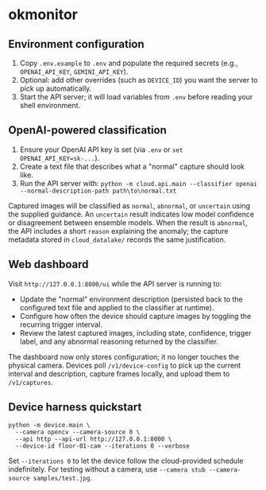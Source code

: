 # okmonitor

## Environment configuration

1. Copy `.env.example` to `.env` and populate the required secrets (e.g., `OPENAI_API_KEY`, `GEMINI_API_KEY`).
2. Optional: add other overrides (such as `DEVICE_ID`) you want the server to pick up automatically.
3. Start the API server; it will load variables from `.env` before reading your shell environment.

## OpenAI-powered classification

1. Ensure your OpenAI API key is set (via `.env` or `set OPENAI_API_KEY=sk-...`).
2. Create a text file that describes what a "normal" capture should look like.
3. Run the API server with:
   ``python -m cloud.api.main --classifier openai --normal-description-path path\to\normal.txt``

Captured images will be classified as `normal`, `abnormal`, or `uncertain` using the supplied guidance. An `uncertain` result indicates low model confidence or disagreement between ensemble models. When the result is `abnormal`, the API includes a short `reason` explaining the anomaly; the capture metadata stored in `cloud_datalake/` records the same justification.

## Web dashboard

Visit `http://127.0.0.1:8000/ui` while the API server is running to:
- Update the "normal" environment description (persisted back to the configured text file and applied to the classifier at runtime).
- Configure how often the device should capture images by toggling the recurring trigger interval.
- Review the latest captured images, including state, confidence, trigger label, and any abnormal reasoning returned by the classifier.

The dashboard now only stores configuration; it no longer touches the physical camera. Devices poll `/v1/device-config` to pick up the current interval and description, capture frames locally, and upload them to `/v1/captures`.

## Device harness quickstart

```
python -m device.main \
  --camera opencv --camera-source 0 \
  --api http --api-url http://127.0.0.1:8000 \
  --device-id floor-01-cam --iterations 0 --verbose
```

Set `--iterations 0` to let the device follow the cloud-provided schedule indefinitely. For testing without a camera, use `--camera stub --camera-source samples/test.jpg`.
